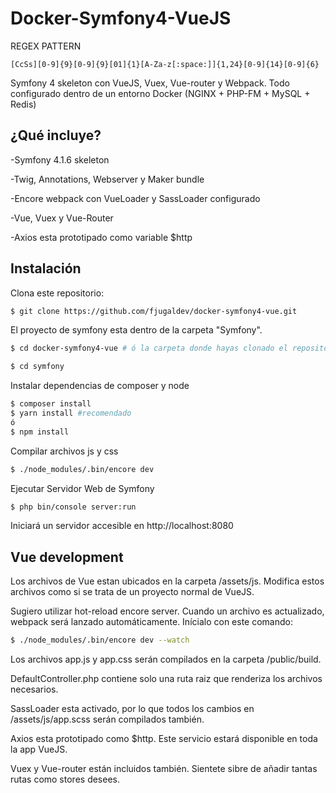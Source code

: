 
# Docker-Symfony4-VueJS

REGEX PATTERN
```regexp
[CcSs][0-9]{9}[0-9]{9}[01]{1}[A-Za-z[:space:]]{1,24}[0-9]{14}[0-9]{6}
```

Symfony 4 skeleton con VueJS, Vuex, Vue-router y Webpack.
Todo configurado dentro de un entorno Docker (NGINX + PHP-FM + MySQL + Redis)

## ¿Qué incluye?
-Symfony 4.1.6 skeleton

-Twig, Annotations, Webserver y Maker bundle

-Encore webpack con VueLoader y SassLoader configurado

-Vue, Vuex y Vue-Router

-Axios esta prototipado como variable $http

## Instalación

Clona este repositorio:

```sh
$ git clone https://github.com/fjugaldev/docker-symfony4-vue.git
```

El proyecto de symfony esta dentro de la carpeta "Symfony".

```sh
$ cd docker-symfony4-vue # ó la carpeta donde hayas clonado el repositorio
```
```sh
$ cd symfony
```
Instalar dependencias de composer y node

```sh
$ composer install
$ yarn install #recomendado
ó
$ npm install
```

Compilar archivos js y css

```sh
$ ./node_modules/.bin/encore dev 
```

Ejecutar Servidor Web de Symfony

```sh
$ php bin/console server:run
```
Iniciará un servidor accesible en http://localhost:8080

## Vue development

Los archivos de Vue estan ubicados en la carpeta /assets/js. Modifica estos archivos como si se trata de un proyecto normal de VueJS.

Sugiero utilizar hot-reload encore server. Cuando un archivo es actualizado, webpack será lanzado automáticamente. Inícialo con este comando:

```sh
$ ./node_modules/.bin/encore dev --watch
```
Los archivos app.js y app.css serán compilados en la carpeta /public/build.

DefaultController.php contiene solo una ruta raiz que renderiza los archivos necesarios.

SassLoader esta activado, por lo que todos los cambios en /assets/js/app.scss serán compilados también.

Axios esta prototipado como $http. Este servicio estará disponible en toda la app VueJS.

Vuex y Vue-router están incluidos también. Sientete sibre de añadir tantas rutas como stores desees.
